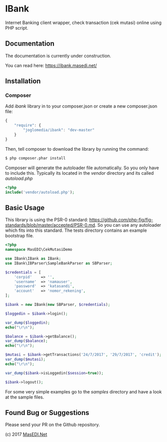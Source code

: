 IBank
=====

Internet Banking client wrapper, check transaction (cek mutasi) online using PHP script.

## Documentation

The documentation is currently under construction.

You can read here: https://ibank.masedi.net/

## Installation

### Composer

Add _ibank_ library in to your composer.json or create a new composer.json file:

```js
{
    "require": {
        "joglomedia/ibank": "dev-master"
    }
}
```

Then, tell composer to download the library by running the command:

``` bash
$ php composer.phar install
```

Composer will generate the autoloader file automatically. So you only have to include this.
Typically its located in the _vendor_ directory and its called _autoload.php_

```php
<?php
include('vendor/autoload.php');
```

## Basic Usage

This library is using the PSR-0 standard: https://github.com/php-fig/fig-standards/blob/master/accepted/PSR-0.md.
So you can use any autoloader which fits into this standard.
The tests directory contains an example bootstrap file.

```php
<?php
namespace MasEDI\CekMutasiDemo

use IBank\IBank as IBank;
use IBank\IBParser\SampleBankParser as SBParser;

$credentials = [
	'corpid'	=> '',
	'username'	=> 'namauser', 
	'password'	=> 'katasandi',
	'account'	=> 'nomor_rekening',
];

$ibank = new IBank(new SBParser, $credentials);

$loggedin = $ibank->login();

var_dump($loggedin);
echo("\r\n");

$balance = $ibank->getBalance();
var_dump($balance);
echo("\r\n");

$mutasi = $ibank->getTransactions('24/7/2017', '29/7/2017', 'credit');
var_dump($mutasi);
echo("\r\n");

var_dump($ibank->isLoggedin($session=true));

$ibank->logout();
```

For some very simple examples go to the _samples_ directory and have a look at the sample files.

## Found Bug or Suggestions

Please send your PR on the Github repository.

(c) 2017
<a href="http://masedi.net/">MasEDI.Net</a>
